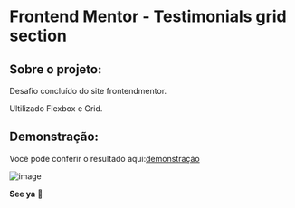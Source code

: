 # Frontend Mentor - Testimonials grid section

## Sobre o projeto:

Desafio concluído do site frontendmentor.

Ultilizado Flexbox e Grid.
## Demonstração:

Você pode conferir o resultado aqui:[demonstração](https://gifted-feynman-fc29f5.netlify.app)

![image](https://user-images.githubusercontent.com/63968296/108611160-835db580-73ba-11eb-9d18-a9ba7c8e517c.png)

**See ya** 🚀
